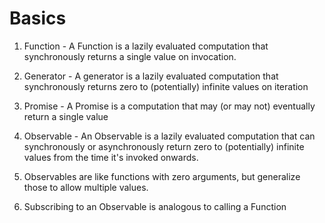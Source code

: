 # Basics
1. Function - A Function is a lazily evaluated computation that synchronously returns a single value on invocation.

2. Generator - A generator is a lazily evaluated computation that synchronously returns zero to (potentially) infinite values on iteration

3. Promise - A Promise is a computation that may (or may not) eventually return a single value

4. Observable - An Observable is a lazily evaluated computation that can synchronously or asynchronously return zero to (potentially) infinite values from the time it's invoked onwards.

5. Observables are like functions with zero arguments, but generalize those to allow multiple values.

6. Subscribing to an Observable is analogous to calling a Function